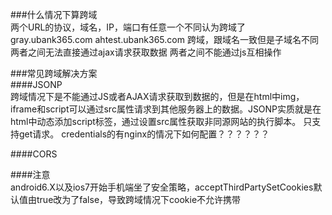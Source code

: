 ###什么情况下算跨域  
两个URL的协议，域名，IP，端口有任意一个不同认为跨域了
gray.ubank365.com ahtest.ubank365.com 跨域，跟域名一致但是子域名不同
两者之间无法直接通过ajax请求获取数据
两者之间不能通过js互相操作

###常见跨域解决方案  
####JSONP  
跨域情况下是不能通过JS或者AJAX请求获取到数据的，但是在html中img，iframe和script可以通过src属性请求到其他服务器上的数据。JSONP实质就是在html中动态添加script标签，通过设置src属性获取非同源网站的执行脚本。
只支持get请求。
credentials的有nginx的情况下如何配置？？？？？？

####CORS  



####注意  
android6.X以及ios7开始手机端坐了安全策略，acceptThirdPartySetCookies默认值由true改为了false，导致跨域情况下cookie不允许携带



